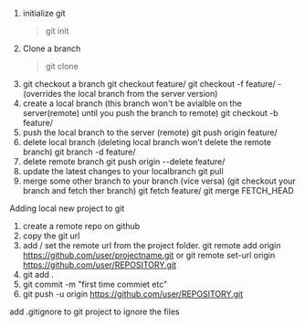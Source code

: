 1. initialize git
   > git init
2. Clone a branch
   >git clone <repourl>
3. git checkout a branch
   git checkout feature/<branchname> 
   git checkout -f feature/<branchname> - (overrides the local branch from the server version)
4. create a local branch (this branch won't be avialble on the server(remote) until you push the branch to remote)
    git checkout -b feature/<branchname>
5. push the local branch to the server (remote)
    git push origin feature/<branchname>
6. delete local branch (deleting local branch won't delete the remote branch)
    git branch -d feature/<branchname>
7. delete remote branch 
    git push origin --delete feature/<branchname>
8. update the latest changes to your localbranch
    git pull
9. merge some other branch to your branch (vice versa) (git checkout your branch and fetch ther branch)
    git fetch feature/<branchname>
    git merge FETCH_HEAD
    
    
Adding local new project to git

1. create a remote repo on github
2. copy the git url
3. add / set the remote url from the project folder.
    git remote add origin https://github.com/user/projectname.git
    or
    git remote set-url origin https://github.com/user/REPOSITORY.git
4. git add .
4. git commit -m "first time commiet etc"
5. git push -u origin https://github.com/user/REPOSITORY.git
     
    
add .gitignore to git project to ignore the files
